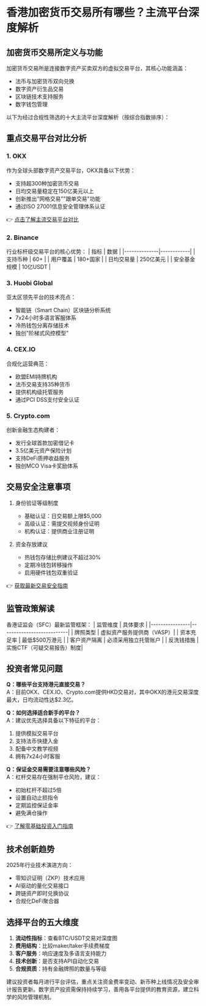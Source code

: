 # 香港加密货币交易所有哪些？主流平台深度解析

## 加密货币交易所定义与功能
加密货币交易所是连接数字资产买卖双方的虚拟交易平台，其核心功能涵盖：
- 法币与加密货币双向兑换
- 数字资产衍生品交易
- 区块链技术支持服务
- 数字钱包管理

以下为经过合规性筛选的十大主流平台深度解析（按综合指数排序）：

## 重点交易平台对比分析

### 1. OKX
作为全球头部数字资产交易平台，OKX具备以下优势：
- 支持超300种加密货币交易
- 日均交易量稳定在150亿美元以上
- 创新推出"网格交易""跟单交易"功能
- 通过ISO 27001信息安全管理体系认证

👉 [点击了解主流交易平台对比](https://bit.ly/okx_welcome)

### 2. Binance
行业标杆级交易平台的核心优势：
| 指标         | 数据       |
|--------------|------------|
| 支持币种     | 60+        |
| 用户覆盖     | 180+国家   |
| 日均交易量   | 250亿美元  |
| 安全基金规模 | 10亿USDT   |

### 3. Huobi Global
亚太区领先平台的技术亮点：
- 智能链（Smart Chain）区块链分析系统
- 7x24小时多语言客服体系
- 冷热钱包分离存储技术
- 独创"阶梯式风控模型"

### 4. CEX.IO
合规化运营典范：
- 欧盟EMI持牌机构
- 法币交易支持35种货币
- 提供机构级托管服务
- 通过PCI DSS支付安全认证

### 5. Crypto.com
创新金融生态构建者：
- 发行全球首款加密借记卡
- 3.5亿美元资产保险计划
- 支持DeFi质押收益服务
- 独创MCO Visa卡奖励体系

## 交易安全注意事项
1. 身份验证等级制度
   - 基础认证：日交易额上限$5,000
   - 高级认证：需提交视频身份证明
   - 机构认证：提供商业注册证明

2. 资金存放建议
   - 热钱包存储比例建议不超过30%
   - 定期冷钱包转移操作
   - 启用硬件钱包双重验证

👉 [获取最新交易安全指南](https://bit.ly/okx_welcome)

## 监管政策解读
香港证监会（SFC）最新监管框架：
| 监管维度       | 具体要求                  |
|----------------|---------------------------|
| 牌照类型       | 虚拟资产服务提供商（VASP）|
| 资本充足率     | 最低$500万港元             |
| 客户资产隔离   | 必须采用独立托管账户       |
| 反洗钱措施     | 实施CTF（可疑交易报告）制度|

## 投资者常见问题

**Q：哪些平台支持港元直接交易？**  
A：目前OKX、CEX.IO、Crypto.com提供HKD交易对，其中OKX的港元交易深度最大，日均流动性达$2.3亿。

**Q：如何选择适合新手的平台？**  
A：建议优先选择具备以下特征的平台：
1. 提供模拟交易平台
2. 支持法币快捷入金
3. 配备中文教学视频
4. 拥有7x24小时客服

**Q：保证金交易需要注意哪些风险？**  
A：杠杆交易存在强制平仓风险，建议：
- 初始杠杆不超过5倍
- 设置自动止损指令
- 定期监控保证金率
- 避免满仓操作

👉 [了解零基础投资入门指南](https://bit.ly/okx_welcome)

## 技术创新趋势
2025年行业技术演进方向：
- 零知识证明（ZKP）技术应用
- AI驱动的量化交易接口
- 跨链资产即时兑换协议
- 合规化DeFi聚合器

## 选择平台的五大维度
1. **流动性指标**：查看BTC/USDT交易对深度图
2. **费用结构**：比较maker/taker手续费梯度
3. **客户服务**：响应速度及多语言支持能力
4. **技术创新**：是否支持API自动化交易
5. **合规资质**：持有金融牌照的数量与等级

建议投资者每月进行平台评估，重点关注资金费率变动、新币种上线情况及安全审计报告更新。数字资产投资需保持持续学习，善用各平台提供的教育资源，建立科学的风险管理机制。